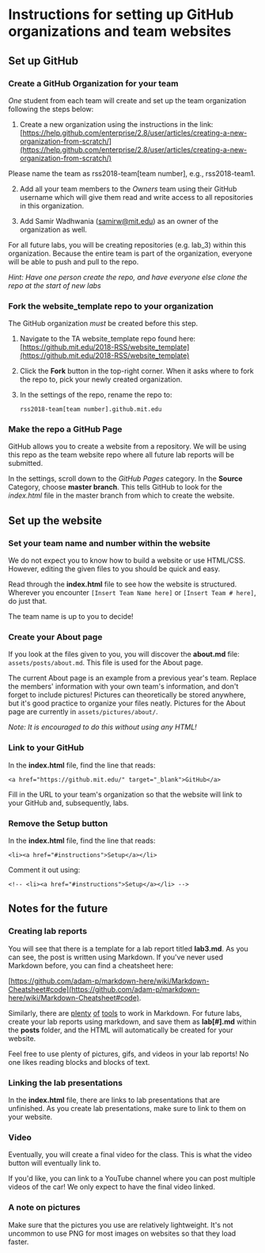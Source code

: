 
# Instructions for setting up GitHub organizations and team websites

## Set up GitHub

### Create a GitHub Organization for your team

*One* student from each team will create and set up the team organization following the steps below:

1. Create a new organization using the instructions in the link: [https://help.github.com/enterprise/2.8/user/articles/creating-a-new-organization-from-scratch/](https://help.github.com/enterprise/2.8/user/articles/creating-a-new-organization-from-scratch/)

Please name the team as rss2018-team[team number], e.g., rss2018-team1.

2. Add all your team members to the *Owners* team using their GitHub username which will give them read and write access to all repositories in this organization.

3. Add Samir Wadhwania (samirw@mit.edu) as an owner of the organization as well.

For all future labs, you will be creating repositories (e.g. lab_3) within this organization. Because the entire team is part of the organization, everyone will be able to push and pull to the repo.

*Hint: Have one person create the repo, and have everyone else clone the repo at the start of new labs*

### Fork the website_template repo to your organization

The GitHub organization *must* be created before this step.

1. Navigate to the TA website_template repo found here: [https://github.mit.edu/2018-RSS/website_template](https://github.mit.edu/2018-RSS/website_template)

2. Click the **Fork** button in the top-right corner. When it asks where to fork the repo to, pick your newly created organization.

3. In the settings of the repo, rename the repo to: 

	`rss2018-team[team number].github.mit.edu`

### Make the repo a GitHub Page

GitHub allows you to create a website from a repository. We will be using this repo as the team website repo where all future lab reports will be submitted.

In the settings, scroll down to the *GitHub Pages* category. In the **Source** Category, choose **master branch**. This tells GitHub to look for the *index.html* file in the master branch from which to create the website.

## Set up the website

### Set your team name and number within the website

We do not expect you to know how to build a website or use HTML/CSS. However, editing the given files to you should be quick and easy.

Read through the **index.html** file to see how the website is structured. Wherever you encounter `[Insert Team Name here]` or `[Insert Team # here]`, do just that.

The team name is up to you to decide!

### Create your About page

If you look at the files given to you, you will discover the **about.md** file: ```assets/posts/about.md```. This file is used for the About page.

The current About page is an example from a previous year's team. Replace the members' information with your own team's information, and don't forget to include pictures! Pictures can theoretically be stored anywhere, but it's good practice to organize your files neatly. Pictures for the About page are currently in ```assets/pictures/about/```.

*Note: It is encouraged to do this without using any HTML!*

### Link to your GitHub

In the **index.html** file, find the line that reads:

```<a href="https://github.mit.edu/" target="_blank">GitHub</a>```

Fill in the URL to your team's organization so that the website will link to your GitHub and, subsequently, labs.

### Remove the Setup button

In the **index.html** file, find the line that reads:

```<li><a href="#instructions">Setup</a></li>```

Comment it out using:

```<!-- <li><a href="#instructions">Setup</a></li> -->``` 

## Notes for the future

### Creating lab reports

You will see that there is a template for a lab report titled **lab3.md**. As you can see, the post is written using Markdown. If you've never used Markdown before, you can find a cheatsheet here: 

[https://github.com/adam-p/markdown-here/wiki/Markdown-Cheatsheet#code](https://github.com/adam-p/markdown-here/wiki/Markdown-Cheatsheet#code). 

Similarly, there are [plenty](https://stackedit.io/app) [of](https://dillinger.io/) [tools](http://jbt.github.io/markdown-editor/) to work in Markdown. For future labs, create your lab reports using markdown, and save them as **lab[#].md** within the **posts** folder, and the HTML will automatically be created for your website.

Feel free to use plenty of pictures, gifs, and videos in your lab reports! No one likes reading blocks and blocks of text. 

### Linking the lab presentations

In the **index.html** file, there are links to lab presentations that are unfinished. As you create lab presentations, make sure to link to them on your website.

### Video

Eventually, you will create a final video for the class. This is what the video button will eventually link to.

If you'd like, you can link to a YouTube channel where you can post multiple videos of the car! We only expect to have the final video linked. 	

### A note on pictures

Make sure that the pictures you use are relatively lightweight. It's not uncommon to use PNG for most images on websites so that they load faster.